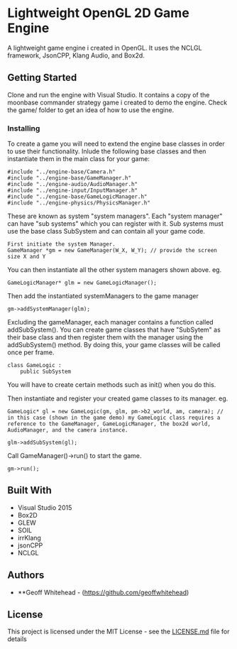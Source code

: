 # Lightweight OpenGL 2D Game Engine

A lightweight game engine i created in OpenGL. It uses the NCLGL framework, JsonCPP, Klang Audio, and Box2d.

## Getting Started

Clone and run the engine with Visual Studio. It contains a copy of the moonbase commander strategy game i created to demo the engine. Check the game/ folder to get an idea of how to use the engine.

### Installing

To create a game you will need to extend the engine base classes in order to use their functionality.
Inlude the following base classes and then instantiate them in the main class for your game:

```
#include "../engine-base/Camera.h"
#include "../engine-base/GameManager.h"
#include "../engine-audio/AudioManager.h"
#include "../engine-input/InputManager.h"
#include "../engine-base/GameLogicManager.h"
#include "../engine-physics/PhysicsManager.h"
```

These are known as system "system managers". Each "system manager" can have "sub systems" which you can register with it. Sub systems must use the base class SubSystem and can contain all your game code.

```
First initiate the system Manager.
GameManager *gm = new GameManager(W_X, W_Y); // provide the screen size X and Y
```
You can then instantiate all the other system managers shown above.
eg.

```
GameLogicManager* glm = new GameLogicManager();
```
Then add the instantiated systemManagers to the game manager
```
gm->addSystemManager(glm);
```

Excluding the gameManager, each manager contains a function called addSubSystem(). You can create game classes that have "SubSytem" as their base class and then register them with the manager using the addSubSystem() method. By doing this, your game classes will be called once per frame.
```
class GameLogic :
	public SubSystem
```
You will have to create certain methods such as init() when you do this.

Then instantiate and register your created game classes to its manager. eg.

```
GameLogic* gl = new GameLogic(gm, glm, pm->b2_world, am, camera); // in this case (shown in the game demo) my GameLogic class requires a reference to the GameManager, GameLogicManager, the box2d world, AudioManager, and the camera instance.

glm->addSubSystem(gl);
```

Call GameManager()->run() to start the game.

```
gm->run();
```

## Built With

* Visual Studio 2015
* Box2D
* GLEW
* SOIL
* irrKlang
* jsonCPP
* NCLGL

## Authors

* **Geoff Whitehead - (https://github.com/geoffwhitehead)

## License

This project is licensed under the MIT License - see the [LICENSE.md](LICENSE.md) file for details
